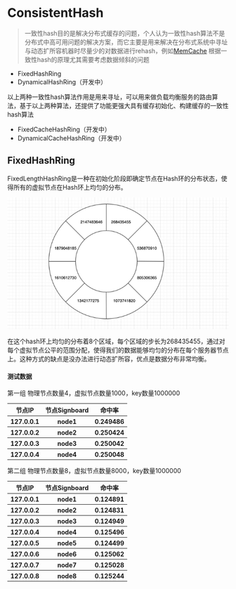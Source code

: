# ConsistentHash

> 一致性hash目的是解决分布式缓存的问题，个人认为一致性hash算法不是分布式中高可用问题的解决方案，而它主要是用来解决在分布式系统中寻址与动态扩所容机器时尽量少的对数据进行rehash，例如[MemCache](https://github.com/memcached/memcached)
  根据一致性hash的原理尤其需要考虑数据倾斜的问题

+ FixedHashRing
+ DynamicalHashRing（开发中）

以上两种一致性hash算法作用是用来寻址，可以用来做负载均衡服务的路由算法，基于以上两种算法，还提供了功能更强大具有缓存初始化、构建缓存的一致性hash算法

+ FixedCacheHashRing（开发中）
+ DynamicalCacheHashRing（开发中）

## FixedHashRing
FixedLengthHashRing是一种在初始化阶段即确定节点在Hash环的分布状态，使得所有的虚拟节点在Hash环上均匀的分布。

![img.png](docs/imgs/img.png)


在这个hash环上均匀的分布着8个区域，每个区域的步长为268435455，通过对每个虚拟节点公平的范围分配，使得我们的数据能够均匀的分布在每个服务器节点上。这种方式的缺点是没办法进行动态扩所容，优点是数据分布非常均衡。

#### 测试数据

第一组
物理节点数量4，虚拟节点数量1000，key数量1000000
<table>
        <tr>
            <th>节点IP</th>
            <th>节点Signboard</th>
            <th>命中率</th>
        </tr>
        <tr>
            <th>127.0.0.1</th>
            <th>node1</th>
            <th>0.249486</th>
        </tr>
         <tr>
            <th>127.0.0.2</th>
            <th>node2</th>
            <th>0.250424</th>
        </tr>
         <tr>
            <th>127.0.0.3</th>
            <th>node3</th>
            <th>0.250042</th>
        </tr>
        <tr>
            <th>127.0.0.4</th>
            <th>node4</th>
            <th>0.250048</th>
        </tr>
</table>

第二组
物理节点数量8，虚拟节点数量8000，key数量1000000
<table>
        <tr>
            <th>节点IP</th>
            <th>节点Signboard</th>
            <th>命中率</th>
        </tr>
        <tr>
            <th>127.0.0.1</th>
            <th>node1</th>
            <th>0.124891</th>
        </tr>
         <tr>
            <th>127.0.0.2</th>
            <th>node2</th>
            <th>0.124831</th>
        </tr>
         <tr>
            <th>127.0.0.3</th>
            <th>node3</th>
            <th>0.124949</th>
        </tr>
        <tr>
            <th>127.0.0.4</th>
            <th>node4</th>
            <th>0.125496</th>
        </tr>
        <tr>
            <th>127.0.0.5</th>
            <th>node5</th>
            <th>0.124499</th>
        </tr>
        <tr>
            <th>127.0.0.6</th>
            <th>node6</th>
            <th>0.125062</th>
        </tr>
        <tr>
            <th>127.0.0.7</th>
            <th>node7</th>
            <th>0.125028</th>
        </tr>
        <tr>
            <th>127.0.0.8</th>
            <th>node8</th>
            <th>0.125244</th>
        </tr>
</table>